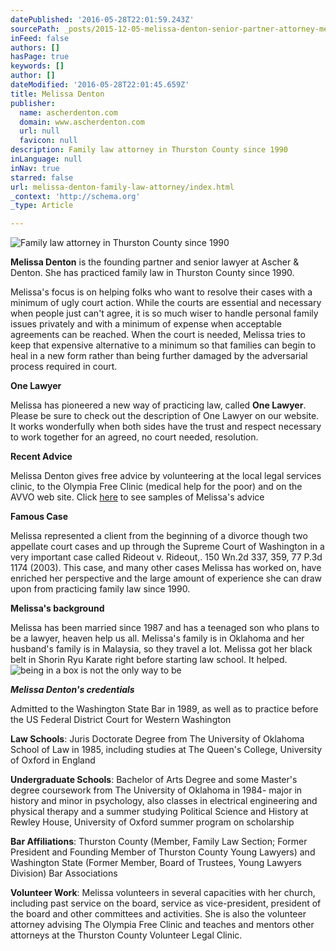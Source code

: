 ```yaml
---
datePublished: '2016-05-28T22:01:59.243Z'
sourcePath: _posts/2015-12-05-melissa-denton-senior-partner-attorney-melissa-practices.md
inFeed: false
authors: []
hasPage: true
keywords: []
author: []
dateModified: '2016-05-28T22:01:45.659Z'
title: Melissa Denton
publisher:
  name: ascherdenton.com
  domain: www.ascherdenton.com
  url: null
  favicon: null
description: Family law attorney in Thurston County since 1990
inLanguage: null
inNav: true
starred: false
url: melissa-denton-family-law-attorney/index.html
_context: 'http://schema.org'
_type: Article

---
```

![Family law attorney in Thurston County since 1990](https://s3-us-west-2.amazonaws.com/the-grid-img/p/6b6ad570187a3596b90f11393b294600bb593e0f.jpg)

**Melissa Denton** is the founding partner and senior lawyer at Ascher & Denton. She has practiced family law in Thurston County since 1990\.

Melissa's focus is on helping folks who want to resolve their cases with a minimum of ugly court action. While the courts are essential and necessary when people just can't agree, it is so much wiser to handle personal family issues privately and with a minimum of expense when acceptable agreements can be reached. When the court is needed, Melissa tries to keep that expensive alternative to a minimum so that families can begin to heal in a new form rather than being further damaged by the adversarial process required in court.

**One Lawyer**

Melissa has pioneered a new way of practicing law, called **One Lawyer**. Please be sure to check out the description of One Lawyer on our website. It works wonderfully when both sides have the trust and respect necessary to work together for an agreed, no court needed, resolution.

**Recent Advice**

Melissa Denton gives free advice by volunteering at the local legal services clinic, to the Olympia Free Clinic (medical help for the poor) and on the AVVO web site. Click [here][0] to see samples of Melissa's advice

**Famous Case**

Melissa represented a client from the beginning of a divorce though two appellate court cases and up through the Supreme Court of Washington in a very important case called Rideout v. Rideout,. 150 Wn.2d 337, 359, 77 P.3d 1174 (2003). This case, and many other cases Melissa has worked on, have enriched her perspective and the large amount of experience she can draw upon from practicing family law since 1990\.

**Melissa's background**

Melissa has been married since 1987 and has a teenaged son who plans to be a lawyer, heaven help us all. Melissa's family is in Oklahoma and her husband's family is in Malaysia, so they travel a lot. Melissa got her black belt in Shorin Ryu Karate right before starting law school. It helped.
![being in a box is not the only way to be](https://s3-us-west-2.amazonaws.com/the-grid-img/p/382c2954880503dbbdfee3b59b8b66ce5c33136e.jpg)

_**Melissa Denton's credentials**_

Admitted to the Washington State Bar in 1989, as well as to practice before the US Federal District Court for Western Washington

**Law Schools**: Juris Doctorate Degree from The University of Oklahoma School of Law in 1985, including studies at The Queen's College, University of Oxford in England

**Undergraduate Schools**: Bachelor of Arts Degree and some Master's degree coursework from The University of Oklahoma in 1984- major in history and minor in psychology, also classes in electrical engineering and physical therapy and a summer studying Political Science and History at Rewley House, University of Oxford summer program on scholarship

**Bar Affiliations**: Thurston County (Member, Family Law Section; Former President and Founding Member of Thurston County Young Lawyers) and Washington State (Former Member, Board of Trustees, Young Lawyers Division) Bar Associations

**Volunteer Work**: Melissa volunteers in several capacities with her church, including past service on the board, service as vice-president, president of the board and other committees and activities. She is also the volunteer attorney advising The Olympia Free Clinic and teaches and mentors other attorneys at the Thurston County Volunteer Legal Clinic.

[0]: https://www.avvo.com/attorneys/98502-wa-melissa-denton-18512/answers.html